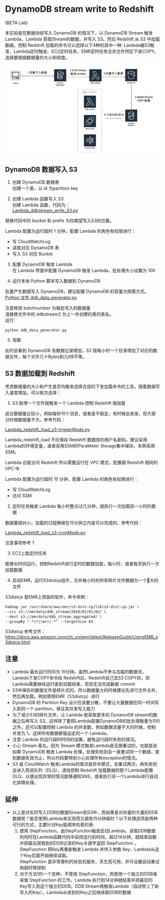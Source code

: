 # DynamoDB stream write to Redshift    

(BETA Lab)  

本实验是在数据持续写入 DynamoDB 的情况下，以 DynamoDB Stream 触发 Lambda，Lambda 获取Stream的数据，并写入 S3。然后 Redshift 从 S3 中加载数据。控制 Redshift 加载的命令可以选择以下4种的其中一种: Lambda被S3触发、Lambda定时触发、EC2定时任务、EMR定时任务合并文件然后下发COPY。选择要根据数据量的大小和频度。  

![arch](./img/img1.png)

## DynamoDB 数据写入 S3  

1. 创建 DynamoDB 数据表  
   创建一个表，以 id 为partition key  

2. 创建 Lambda 函数写入 S3  
创建 Lambda 函数，代码为：  
    [Lambda_ddbstream_write_S3.py](./Lambda_ddbstream_write_S3.py)  

替换代码中的 bucket 和 prefix 为你期望写入S3的位置。  

Lambda 配置为运行超时 1 分钟，配置 Lambda 的角色有权限进行：  
* 写 CloudWatchLog
* 读取对应 DynamoDB 表
* 写入 S3 对应 Bucket

3. 配置 DynamoDB 触发 Lambda  
在 Lambda 界面中配置 DynamoDB 触发 Lambda，批处理大小设置为 100 

4. 运行本地 Python 脚本写入数据到 DynamoDB  

批量产生数据写入 DynamoDB，建议配置 DynamoDB 的容量为按需方式。
    [Python 文件 ddb_data_generator.py](./ddb_data_generator.py)  

注意修改 batchnumber 为每批写入的数据量  
请替换文件中的 ddbstream2 为上一步创建的表的表名。  
运行：  

    python ddb_data_generator.py
  
5. 观察  

此时会看到 DynamoDB 有数据记录增加，S3 按每小时一个目录增加了对应的数据文件，每个文件几十Bytes到几KB不等。

## S3 数据加载到 Redshift 

考虑数据量的大小和产生是否均衡来选择合适的下发加载命令的工具，随着数据写入速度增加，可以依次选择：  

1. S3 新增一个文件就触发一个 Lambda 控制 Redshift 做加载  

适合数据量比较小，例如每秒10个消息，或者是不稳定，有时候会突发，但大部分时候数据量不大。参考代码：  

[Lambda_redshift_load_s3-triggerMode.py](./Lambda_redshift_load_s3-triggerMode.py)

Lambda_redshift_load 不应保存 Redshift 数据库的用户名密码，建议采用 Lambda的环境变量，或者采用SSM的ParaMeter Storage集中保存。本例采用SSM。  

Lambda 应能访问 Redshift 所以需要运行在 VPC 模式，配置跟 Redshift 相同的 VPC 中  

Lambda 配置为运行超时 15 分钟，配置 Lambda 的角色有权限进行：  
* 写 CloudWatchLog
* 访问 SSM
  
2. 定时任务触发 Lambda 每小时整点过几分钟，就执行一次加载前一小时的数据  

数据量相对小，加载的过程确保在15分钟之内是可以完成的。参考代码：  

[Lambda_redshift_load_s3-cronMode.py](./Lambda_redshift_load_s3-cronMode.py)

注意事项参考 1
   
3. EC2上跑定时任务  

能够长时间运行，控制Redshift进行定时的数据加载，每小时，或者每天执行一次加载数据

4. 启动EMR，运行S3distcp组件，合并每小时的所有碎片文件数据为一个大的文件  

S3distcp 是EMR上预装的软件，命令举例：

    hadoop jar /usr/share/aws/emr/s3-dist-cp/lib/s3-dist-cp.jar \
    --src s3://emrdata/ddb_stream/2018/01/01/02/ \
    --dest s3://emrdata/ddb_stream_aggregated/ \
    --groupBy ".*/(\\w+)/.*" --targetSize 64

S3distcp 参考文件：https://docs.aws.amazon.com/zh_cn/emr/latest/ReleaseGuide/UsingEMR_s3distcp.html

## 注意  
* Lambda 最长运行时间为 15分钟。虽然Lambda不参与加载的数据流，Lambda下发COPY命令给 Redshift后，Redshift自己去S3 COPY的，但Lambda需要继续运行直到加载结束，否则无法完成数据 commit
* S3中保存的数据文件是碎片式的，所以数据量大的时候建议先进行文件合并，然后再加载。例如使用EMR（S3distcp）进行
* DynamoDB 的 Partition Key 设计应该要分散，不要让大量数据在同一时间写入到同一个 partition，保证其并发写入能力
* 为了减少S3的碎片文件，让 Lambda 能获取更多的 DynamoDB stream的数据之后再写入 S3。这样除了要把Lambda配置DynamoDB的批处理数量为100之外，还可以配置控制 Lambda 的并发数，例如数据流量不大的时候，控制并发为 1。这样所有数据都强迫走同一个 Lambda。
* 注意 Lambda 的运行超时时间的设置，避免运行超时失败的情况。
* 小心 Stream 毒丸。因为 Stream 模式触发Lambda是无限重试的。也就是说如果 DynamoDB 触发 Lambda 处理，处理失败则会一直重试同一个数据，直到数据失效为止，所以代码要特别小心处理所有exception的情况。
* S3 或 CloudWatch 触发Lambda的情况是异步模式，会重试两次，再失败则会进入死信队列（DLQ），请给控制 Redshift 加载数据的那个Lambda配置DLQ，以便出现异常的情况能够通知SNS，或者执行另一个Lambda进行自动化排障处理。

## 延伸
* 以上是对实时写入DDB的数据Stream到S3中，而如果是对存量的大量的DDB数据呢？能否使用Lambda来实现而又避免15分钟超时？以下处理选项是两种可行的方式，主要针对Key能顺序检索的表:
  1. 使用 StepFunction。由StepFunction触发启动Lambda，读取DDB数据的同时在Lambda函数代码中监控运行的时间，超过14分钟，就结束函数并把最后获取到的DDB记录的Key关键字返回 StepFunction ，StepFunction 把Key再重新触发 Lambda 并传入参数 Key，Lambda从这个Key后面开始继续读取。  
  StepFunction 是非常便利的状态机服务，天生高可用，并可设置自动重试和超时等控制
  2. 对于方法1的一个变种，不使用 StepFunction，而使用一个独立的DDB表来做 StepFunction 的工作。Lambda 执行到14分钟就结束并把最后的Key写入到这个独立的DDB，DDB Stream再触发Lambda（自动带上了新写入的Key），Lambda从收到的Key之后继续取DDB的数据